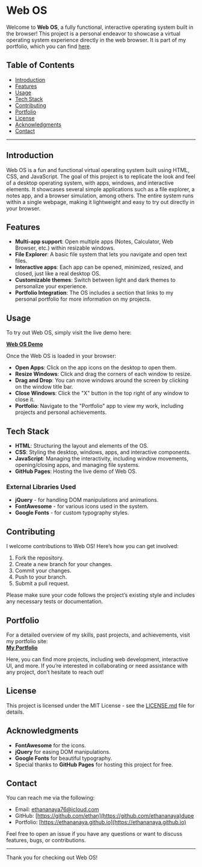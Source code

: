 # Web OS

Welcome to **Web OS**, a fully functional, interactive operating system built in the browser! This project is a personal endeavor to showcase a virtual operating system experience directly in the web browser. It is part of my portfolio, which you can find [here](https://ethananaya.github.io).

## Table of Contents

- [Introduction](#introduction)
- [Features](#features)
- [Usage](#usage)
- [Tech Stack](#tech-stack)
- [Contributing](#contributing)
- [Portfolio](#portfolio)
- [License](#license)
- [Acknowledgments](#acknowledgments)
- [Contact](#contact)

---

## Introduction

Web OS is a fun and functional virtual operating system built using HTML, CSS, and JavaScript. The goal of this project is to replicate the look and feel of a desktop operating system, with apps, windows, and interactive elements. It showcases several simple applications such as a file explorer, a notes app, and a browser simulation, among others. The entire system runs within a single webpage, making it lightweight and easy to try out directly in your browser.

## Features

- **Multi-app support**: Open multiple apps (Notes, Calculator, Web Browser, etc.) within resizable windows.
- **File Explorer**: A basic file system that lets you navigate and open text files.
- **Interactive apps**: Each app can be opened, minimized, resized, and closed, just like a real desktop OS.
- **Customizable themes**: Switch between light and dark themes to personalize your experience.
- **Portfolio Integration**: The OS includes a section that links to my personal portfolio for more information on my projects.

## Usage

To try out Web OS, simply visit the live demo here:

**[Web OS Demo](https://ethandupe.github.io/OS/)**

Once the Web OS is loaded in your browser:

- **Open Apps**: Click on the app icons on the desktop to open them.
- **Resize Windows**: Click and drag the corners of each window to resize.
- **Drag and Drop**: You can move windows around the screen by clicking on the window title bar.
- **Close Windows**: Click the "X" button in the top right of any window to close it.
- **Portfolio**: Navigate to the "Portfolio" app to view my work, including projects and personal achievements.

## Tech Stack

- **HTML**: Structuring the layout and elements of the OS.
- **CSS**: Styling the desktop, windows, apps, and interactive components.
- **JavaScript**: Managing the interactivity, including window movements, opening/closing apps, and managing file systems.
- **GitHub Pages**: Hosting the live demo of Web OS.

### External Libraries Used

- **jQuery** - for handling DOM manipulations and animations.
- **FontAwesome** - for various icons used in the system.
- **Google Fonts** - for custom typography styles.

## Contributing

I welcome contributions to Web OS! Here’s how you can get involved:

1. Fork the repository.
2. Create a new branch for your changes.
3. Commit your changes.
4. Push to your branch.
5. Submit a pull request.

Please make sure your code follows the project’s existing style and includes any necessary tests or documentation.

## Portfolio

For a detailed overview of my skills, past projects, and achievements, visit my portfolio site:\
**[My Portfolio](https://ethananaya.github.io)**

Here, you can find more projects, including web development, interactive UI, and more. If you’re interested in collaborating or need assistance with any project, don’t hesitate to reach out!

## License

This project is licensed under the MIT License - see the [LICENSE.md](LICENSE.md) file for details.

## Acknowledgments

- **FontAwesome** for the icons.
- **jQuery** for easing DOM manipulations.
- **Google Fonts** for beautiful typography.
- Special thanks to **GitHub Pages** for hosting this project for free.

## Contact

You can reach me via the following:

- Email: [ethananaya76@icloud.com](mailto\:ethananaya76@icloud.com)
- GitHub: [https://github.com/ethan](https://github.com/ethananaya)dupe
- Portfolio: [https://ethananaya.github.io](https://ethananaya.github.io)

Feel free to open an issue if you have any questions or want to discuss features, bugs, or contributions.

---

Thank you for checking out Web OS! 
